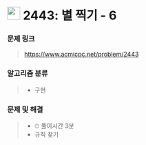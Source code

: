 # <img src="https://d2gd6pc034wcta.cloudfront.net/tier/3.svg" width="30">  2443: 별 찍기 - 6

### 문제 링크

> https://www.acmicpc.net/problem/2443



### 알고리즘 분류

>- 구현



### 문제 및 해결

>- ⏱ 풀이시간 3분 
>- 규칙 찾기

